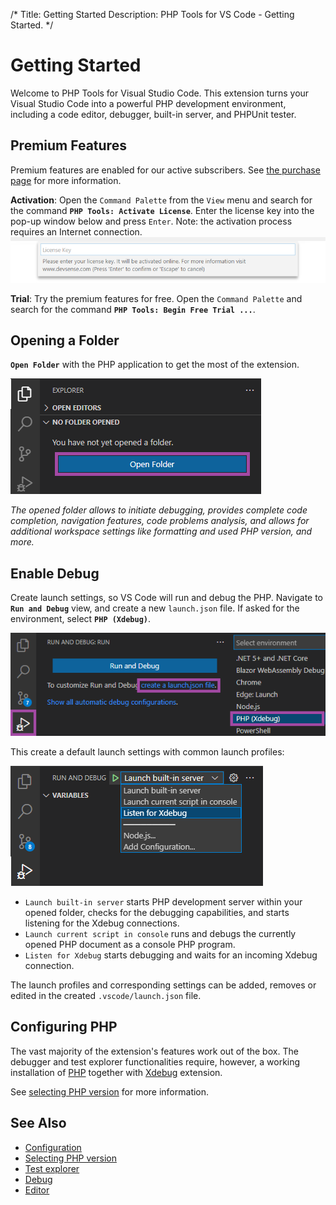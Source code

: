 /*
Title: Getting Started
Description: PHP Tools for VS Code - Getting Started.
*/

# Getting Started

Welcome to PHP Tools for Visual Studio Code. This extension turns your Visual Studio Code into a powerful PHP development environment, including a code editor, debugger, built-in server, and PHPUnit tester.

## Premium Features

Premium features are enabled for our active subscribers. See [the purchase page](https://www.devsense.com/purchase) for more information.

**Activation**: Open the `Command Palette` from the `View` menu and search for the command **`PHP Tools: Activate License`**. Enter the license key into the pop-up window below and press `Enter`. Note: the activation process requires an Internet connection.
  ![Enter License Key](imgs/enter-license-key.png)

**Trial**: Try the premium features for free. Open the `Command Palette` and search for the command **`PHP Tools: Begin Free Trial ...`**.

## Opening a Folder

**`Open Folder`** with the PHP application to get the most of the extension.

![Open Folder with PHP code](imgs/open-folder-button.png)

*The opened folder allows to initiate debugging, provides complete code completion, navigation features, code problems analysis, and allows for additional workspace settings like formatting and used PHP version, and more.*

## Enable Debug

Create launch settings, so VS Code will run and debug the PHP. Navigate to **`Run and Debug`** view, and create a new `launch.json` file. If asked for the environment, select **`PHP (Xdebug)`**.

![PHP debug launch.json](imgs/launch-json-button.png)

This create a default launch settings with common launch profiles:

![launch profiles](imgs/run-launch-profiles.png)

- `Launch built-in server` starts PHP development server within your opened folder, checks for the debugging capabilities, and starts listening for the Xdebug connections.
- `Launch current script in console` runs and debugs the currently opened PHP document as a console PHP program.
- `Listen for Xdebug` starts debugging and waits for an incoming Xdebug connection.

The launch profiles and corresponding settings can be added, removes or edited in the created `.vscode/launch.json` file.

## Configuring PHP

The vast majority of the extension's features work out of the box. The debugger and test explorer functionalities require, however, a working installation of [PHP](https://secure.php.net/) together with [Xdebug](https://xdebug.org/) extension.

See [selecting PHP version](/vscode/php-version) for more information.

## See Also

- [Configuration](/vscode/configuration)
- [Selecting PHP version](/vscode/php-version)
- [Test explorer](/vscode/test-explorer)
- [Debug](/vscode/debug)
- [Editor](/vscode/editor)
